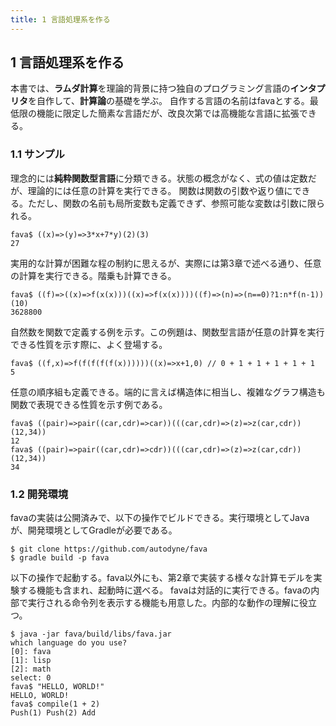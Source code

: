 ```yaml
---
title: 1 言語処理系を作る
---
```

## 1 言語処理系を作る

本書では、**ラムダ計算**を理論的背景に持つ独自のプログラミング言語の**インタプリタ**を自作して、**計算論**の基礎を学ぶ。
自作する言語の名前はfavaとする。最低限の機能に限定した簡素な言語だが、改良次第では高機能な言語に拡張できる。

### 1.1 サンプル

理念的には**純粋関数型言語**に分類できる。状態の概念がなく、式の値は定数だが、理論的には任意の計算を実行できる。
関数は関数の引数や返り値にできる。ただし、関数の名前も局所変数も定義できず、参照可能な変数は引数に限られる。

```
fava$ ((x)=>(y)=>3*x+7*y)(2)(3)
27
```

実用的な計算が困難な程の制約に思えるが、実際には第3章で述べる通り、任意の計算を実行できる。階乗も計算できる。

```
fava$ ((f)=>((x)=>f(x(x)))((x)=>f(x(x))))((f)=>(n)=>(n==0)?1:n*f(n-1))(10)
3628800
```

自然数を関数で定義する例を示す。この例題は、関数型言語が任意の計算を実行できる性質を示す際に、よく登場する。

```
fava$ ((f,x)=>f(f(f(f(f(x))))))((x)=>x+1,0) // 0 + 1 + 1 + 1 + 1 + 1
5
```

任意の順序組も定義できる。端的に言えば構造体に相当し、複雑なグラフ構造も関数で表現できる性質を示す例である。

```
fava$ ((pair)=>pair((car,cdr)=>car))(((car,cdr)=>(z)=>z(car,cdr))(12,34))
12
fava$ ((pair)=>pair((car,cdr)=>cdr))(((car,cdr)=>(z)=>z(car,cdr))(12,34))
34
```

### 1.2 開発環境

favaの実装は公開済みで、以下の操作でビルドできる。実行環境としてJavaが、開発環境としてGradleが必要である。

```
$ git clone https://github.com/autodyne/fava
$ gradle build -p fava
```

以下の操作で起動する。fava以外にも、第2章で実装する様々な計算モデルを実験する機能も含まれ、起動時に選べる。
favaは対話的に実行できる。favaの内部で実行される命令列を表示する機能も用意した。内部的な動作の理解に役立つ。

```
$ java -jar fava/build/libs/fava.jar
which language do you use?
[0]: fava
[1]: lisp
[2]: math
select: 0
fava$ "HELLO, WORLD!"
HELLO, WORLD!
fava$ compile(1 + 2)
Push(1) Push(2) Add
```

